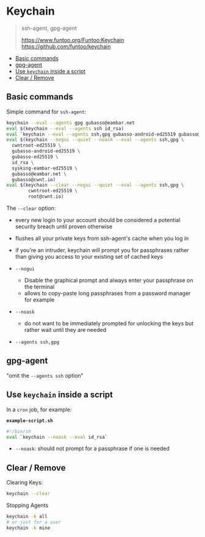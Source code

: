 # Keychain

> ssh-agent, gpg-agent
>
> https://www.funtoo.org/Funtoo:Keychain
> https://github.com/funtoo/keychain

<!-- toc -->

- [Basic commands](#basic-commands)
- [gpg-agent](#gpg-agent)
- [Use `keychain` inside a script](#use-keychain-inside-a-script)
- [Clear / Remove](#clear--remove)

<!-- tocstop -->

## Basic commands

Simple command for `ssh-agent`:

```sh
keychain --eval --agents gpg gubasso@eambar.net
eval $(keychain --eval --agents ssh id_rsa)
eval `keychain --eval --agents ssh,gpg gubasso-android-ed25519 gubasso@cwnt.io`
eval $(keychain --nogui --quiet --noask --eval --agents ssh,gpg \
  cwntroot-ed25519 \
  gubasso-android-ed25519 \
  gubasso-ed25519 \
  id_rsa \
  sysking-eambar-ed25519 \
  gubasso@eambar.net \
  gubasso@cwnt.io)
eval $(keychain --clear --nogui --quiet --eval --agents ssh,gpg \
        cwntroot-ed25519 \
        root@cwnt.io)
```

The `--clear` option:

- every new login to your account should be considered a potential security breach until proven otherwise
- flushes all your private keys from ssh-agent's cache when you log in
- if you're an intruder, keychain will prompt you for passphrases rather than giving you access to your existing set of cached keys

- `--nogui`
  - Disable the graphical prompt and always enter your passphrase on the terminal
  - allows to copy-paste long passphrases from a password manager for example

- `--noask`
  - do not want to be immediately prompted for unlocking the keys but rather wait until they are needed

- `--agents ssh,gpg`

## gpg-agent

"omit the `--agents ssh` option"

## Use `keychain` inside a script

In a `cron` job, for example:

**`example-script.sh`**
```sh
#!/bin/sh
eval `keychain --noask --eval id_rsa`
```

- `--noask`: should not prompt for a passphrase if one is needed

## Clear / Remove

Clearing Keys:

```sh
keychain --clear
```

Stopping Agents

```sh
keychain -k all
# or just for a user
keychain -k mine
```
